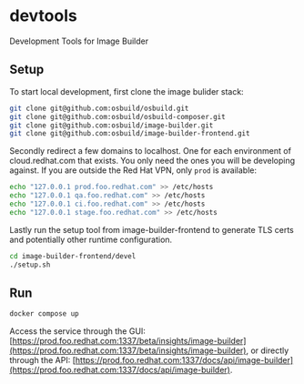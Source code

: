 # devtools

Development Tools for Image Builder

## Setup

To start local development, first clone the image bulider stack:

```bash
git clone git@github.com:osbuild/osbuild.git
git clone git@github.com:osbuild/osbuild-composer.git
git clone git@github.com:osbuild/image-builder.git
git clone git@github.com:osbuild/image-builder-frontend.git
```

Secondly redirect a few domains to localhost. One for each environment
of cloud.redhat.com that exists. You only need the ones you will be
developing against. If you are outside the Red Hat VPN, only `prod` is
available:

```bash
echo "127.0.0.1 prod.foo.redhat.com" >> /etc/hosts
echo "127.0.0.1 qa.foo.redhat.com" >> /etc/hosts
echo "127.0.0.1 ci.foo.redhat.com" >> /etc/hosts
echo "127.0.0.1 stage.foo.redhat.com" >> /etc/hosts
```

Lastly run the setup tool from image-builder-frontend to generate TLS certs
and potentially other runtime configuration.

```bash
cd image-builder-frontend/devel
./setup.sh
```

## Run

```bash
docker compose up
```

Access the service through the GUI:
[https://prod.foo.redhat.com:1337/beta/insights/image-builder](https://prod.foo.redhat.com:1337/beta/insights/image-builder), or
directly through the API:
[https://prod.foo.redhat.com:1337/docs/api/image-builder](https://prod.foo.redhat.com:1337/docs/api/image-builder).
